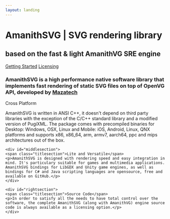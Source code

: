 ```yaml
---
layout: landing
---
```


<div id="logo"></div>

# <span class="w500">A</span>manith<span class="w500">SVG</span> | <span class="w300">SVG</span> rendering library

## based on the fast & light AmanithVG SRE engine

<a class="redbutton" href="/docs/getst/000-get-amanithsvg-sdk.html">Getting Started</a>
<a class="redbutton" href="licensing_form.html" target="_blank">Licensing</a>

### AmanithSVG is a high performance native software library that implements fast rendering of static SVG files on top of OpenVG API, developed by [Mazatech](https://www.mazatech.com)

<div class="usersection">
	<div id="leftsection">
	<span class="titlesection">Cross Platform</span>
	<p>AmanithSVG is written in ANSI C++, it doesn't depend on third party libraries with the exception of the C/C++
	standard library and a modified version of PugiXML. The package comes with precompiled binaries for Desktop: Windows, OSX, Linux and Mobile: iOS, Android, Linux, QNX platforms and supports x86, x86_64, arm, armv7, aarch64, ppc and mips architectures out of the box.</p>
	</div>

	<div id="middlesection">
	<span class="titlesection">Lite and Versatile</span>
	<p>AmanithSVG is designed with rendering speed and easy integration in mind. It's particulary suitable for games and multimedia applications. AmanithSVG bindings for LibGDX and Unity game engines, as well as bindings for C# and Java scripting languages are opensource, free and available on GitHub.</p>
	</div>

	<div id="rightsection">
	<span class="titlesection">Source Code</span>
	<p>In order to satisfy all the needs to have total control over the software, the complete AmanithSVG (along with AmanithVG) engine source code is always available as a licensing option.</p>
	</div>
</div>

<div class="header-icons">
    <a aria-label="eMail" target="_blank" href="mailto:{{site.company_email}}"><i class="icon fas fa-envelope"></i></a>
    <a aria-label="Twitter" target="_blank" href="https://www.twitter.com/{{site.twitter_username}}/"><i class="icon fab fa-twitter" aria-hidden="true"></i></a>
    <a aria-label="Facebook" target="_blank" href="https://www.facebook.com/{{site.facebook_username}}/"><i class="icon fab fa-facebook-f" aria-hidden="true"></i></a>
    <a aria-label="Github" target="_blank" href="https://github.com/{{site.github_username}}"><i class="icon fab fa-github" aria-hidden="true"></i></a>
</div>

<p><br><br><br></p>
